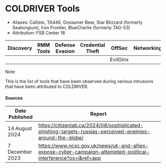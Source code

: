 # COLDRIVER Tools
- Aliases: Callisto, TA446, Gossamer Bear, Star Blizzard (formerly Seaborgium), Iron Frontier, BlueCharlie (formerly TAG-53)
- Attribution: FSB Center 18

| Discovery | RMM Tools | Defense Evasion | Credential Theft | OffSec | Networking | LOLBAS | Exfiltration |
|---|---|---|---|---|---|---|---|
| | | | | EvilGinx | | | |

> [!NOTE]
> This is the list of tools that have been observed during various intrusions that have been attributed to COLDRIVER.

#### Sources
| Date Published | Report |
|---|---|
| 14 August 2024 | https://citizenlab.ca/2024/08/sophisticated-phishing-targets-russias-perceived-enemies-around-the-globe/ |
| 7 December 2023 | https://www.ncsc.gov.uk/news/uk-and-allies-expose-cyber-campaign-attempted-political-interference?os=i&ref=app |
